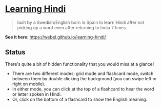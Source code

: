 # [Learning Hindi](https://webel.github.io/learning-hindi/)

> built by a Swedish/English born in Spain to learn Hindi after not picking up a word even after returning to India 7 times.

**See it here**: https://webel.github.io/learning-hindi/

## Status

There's quite a bit of hidden functionality that you would miss at a glance!

- There are two different modes; grid mode and flashcard mode, switch between them by double clicking the background (you can swipe left or right on mobile).
- In either mode, you can click at the top of a flashcard to hear the word or letter spoken in Hindi.
- Or, click on the bottom of a flashcard to show the English meaning.

